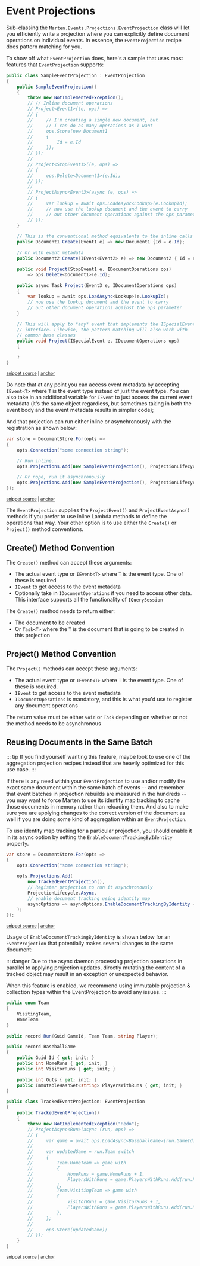 # Event Projections

Sub-classing the `Marten.Events.Projections.EventProjection` class will let you efficiently write a projection where you can explicitly define document operations
on individual events. In essence, the `EventProjection` recipe does pattern matching for you.

To show off what `EventProjection` does, here's a sample that uses most features that `EventProjection` supports:

<!-- snippet: sample_SampleEventProjection -->
<a id='snippet-sample_sampleeventprojection'></a>
```cs
public class SampleEventProjection : EventProjection
{
    public SampleEventProjection()
    {
        throw new NotImplementedException();
        // // Inline document operations
        // Project<Event1>((e, ops) =>
        // {
        //     // I'm creating a single new document, but
        //     // I can do as many operations as I want
        //     ops.Store(new Document1
        //     {
        //         Id = e.Id
        //     });
        // });
        //
        // Project<StopEvent1>((e, ops) =>
        // {
        //     ops.Delete<Document1>(e.Id);
        // });
        //
        // ProjectAsync<Event3>(async (e, ops) =>
        // {
        //     var lookup = await ops.LoadAsync<Lookup>(e.LookupId);
        //     // now use the lookup document and the event to carry
        //     // out other document operations against the ops parameter
        // });
    }

    // This is the conventional method equivalents to the inline calls above
    public Document1 Create(Event1 e) => new Document1 {Id = e.Id};

    // Or with event metadata
    public Document2 Create(IEvent<Event2> e) => new Document2 { Id = e.Data.Id, Timestamp = e.Timestamp };

    public void Project(StopEvent1 e, IDocumentOperations ops)
        => ops.Delete<Document1>(e.Id);

    public async Task Project(Event3 e, IDocumentOperations ops)
    {
        var lookup = await ops.LoadAsync<Lookup>(e.LookupId);
        // now use the lookup document and the event to carry
        // out other document operations against the ops parameter
    }

    // This will apply to *any* event that implements the ISpecialEvent
    // interface. Likewise, the pattern matching will also work with
    // common base classes
    public void Project(ISpecialEvent e, IDocumentOperations ops)
    {

    }
}
```
<sup><a href='https://github.com/JasperFx/marten/blob/master/src/EventSourcingTests/Examples/SampleEventProjection.cs#L72-L128' title='Snippet source file'>snippet source</a> | <a href='#snippet-sample_sampleeventprojection' title='Start of snippet'>anchor</a></sup>
<!-- endSnippet -->

Do note that at any point you can access event metadata by accepting `IEvent<T>` where `T` is the event type instead of just the event type. You can also take in an additional variable for `IEvent` to just
access the current event metadata (it's the same object regardless, but sometimes taking in both the event body and the event metadata results in simpler code);

And that projection can run either inline or asynchronously with the registration as shown below:

<!-- snippet: sample_register_event_projection -->
<a id='snippet-sample_register_event_projection'></a>
```cs
var store = DocumentStore.For(opts =>
{
    opts.Connection("some connection string");

    // Run inline...
    opts.Projections.Add(new SampleEventProjection(), ProjectionLifecycle.Inline);

    // Or nope, run it asynchronously
    opts.Projections.Add(new SampleEventProjection(), ProjectionLifecycle.Async);
});
```
<sup><a href='https://github.com/JasperFx/marten/blob/master/src/EventSourcingTests/Examples/SampleEventProjection.cs#L15-L28' title='Snippet source file'>snippet source</a> | <a href='#snippet-sample_register_event_projection' title='Start of snippet'>anchor</a></sup>
<!-- endSnippet -->

The `EventProjection` supplies the `ProjectEvent()` and `ProjectEventAsync()` methods if you prefer to use inline Lambda methods to define the operations
that way. Your other option is to use either the `Create()` or `Project()` method conventions.

## Create() Method Convention

The `Create()` method can accept these arguments:

* The actual event type or `IEvent<T>` where `T` is the event type. One of these is required
* `IEvent` to get access to the event metadata
* Optionally take in `IDocumentOperations` if you need to access other data. This interface supports all the functionality of `IQuerySession`

The `Create()` method needs to return either:

* The document to be created
* Or `Task<T>` where the `T` is the document that is going to be created in this projection

## Project() Method Convention

The `Project()` methods can accept these arguments:

* The actual event type or `IEvent<T>` where `T` is the event type. One of these is required.
* `IEvent` to get access to the event metadata
* `IDocumentOperations` is mandatory, and this is what you'd use to register any document operations

The return value must be either `void` or `Task` depending on whether or not the method needs to be asynchronous

## Reusing Documents in the Same Batch

::: tip
If you find yourself wanting this feature, maybe look to use one of the aggregation projection recipes instead that are heavily optimized for this use case.
:::

If there is any need within your `EventProjection` to use and/or modify the exact same document within the same batch of events -- and remember that event batches in projection rebuilds are measured in the hundreds -- you may want to force Marten to use its identity map tracking to cache those documents in memory rather than reloading them. And also to make sure you are applying changes to the correct version of the document as well if you are doing some kind of aggregation within an `EventProjection`.

To use identity map tracking for a particular projection, you should enable it in its async option by setting the `EnableDocumentTrackingByIdentity` property.

<!-- snippet: sample_using_enable_document_tracking_in_event_projection_registration -->
<a id='snippet-sample_using_enable_document_tracking_in_event_projection_registration'></a>
```cs
var store = DocumentStore.For(opts =>
{
    opts.Connection("some connection string");

    opts.Projections.Add(
        new TrackedEventProjection(),
        // Register projection to run it asynchronously
        ProjectionLifecycle.Async,
        // enable document tracking using identity map
        asyncOptions => asyncOptions.EnableDocumentTrackingByIdentity = true
    );
});
```
<sup><a href='https://github.com/JasperFx/marten/blob/master/src/EventSourcingTests/Examples/TrackedEventProjection.cs#L13-L28' title='Snippet source file'>snippet source</a> | <a href='#snippet-sample_using_enable_document_tracking_in_event_projection_registration' title='Start of snippet'>anchor</a></sup>
<!-- endSnippet -->

Usage of `EnableDocumentTrackingByIdentity` is shown below for an `EventProjection` that potentially makes several changes to the same document:

::: danger
Due to the async daemon processing projection operations in parallel to applying projection updates, directly mutating the content of a tracked object may result in an exception or unexpected behavior.

When this feature is enabled, we recommend using immutable projection & collection types within the EventProjection to avoid any issues.
:::

<!-- snippet: sample_using_enable_document_tracking_in_event_projection -->
<a id='snippet-sample_using_enable_document_tracking_in_event_projection'></a>
```cs
public enum Team
{
    VisitingTeam,
    HomeTeam
}

public record Run(Guid GameId, Team Team, string Player);

public record BaseballGame
{
    public Guid Id { get; init; }
    public int HomeRuns { get; init; }
    public int VisitorRuns { get; init; }

    public int Outs { get; init; }
    public ImmutableHashSet<string> PlayersWithRuns { get; init; }
}

public class TrackedEventProjection: EventProjection
{
    public TrackedEventProjection()
    {
        throw new NotImplementedException("Redo");
        // ProjectAsync<Run>(async (run, ops) =>
        // {
        //     var game = await ops.LoadAsync<BaseballGame>(run.GameId);
        //
        //     var updatedGame = run.Team switch
        //     {
        //         Team.HomeTeam => game with
        //         {
        //             HomeRuns = game.HomeRuns + 1,
        //             PlayersWithRuns = game.PlayersWithRuns.Add(run.Player)
        //         },
        //         Team.VisitingTeam => game with
        //         {
        //             VisitorRuns = game.VisitorRuns + 1,
        //             PlayersWithRuns = game.PlayersWithRuns.Add(run.Player)
        //         },
        //     };
        //
        //     ops.Store(updatedGame);
        // });
    }
}
```
<sup><a href='https://github.com/JasperFx/marten/blob/master/src/EventSourcingTests/Examples/TrackedEventProjection.cs#L32-L80' title='Snippet source file'>snippet source</a> | <a href='#snippet-sample_using_enable_document_tracking_in_event_projection' title='Start of snippet'>anchor</a></sup>
<!-- endSnippet -->
